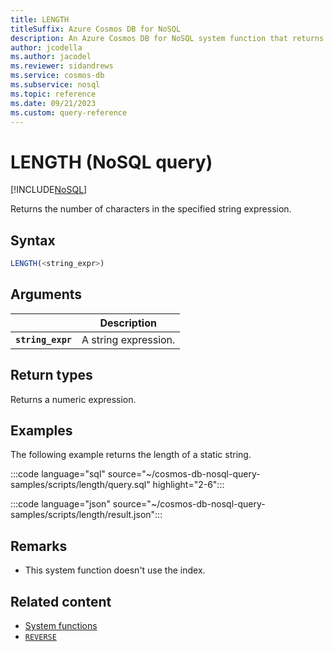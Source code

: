 ```yaml
---
title: LENGTH
titleSuffix: Azure Cosmos DB for NoSQL
description: An Azure Cosmos DB for NoSQL system function that returns the numeric length of a string expression.
author: jcodella
ms.author: jacodel
ms.reviewer: sidandrews
ms.service: cosmos-db
ms.subservice: nosql
ms.topic: reference
ms.date: 09/21/2023
ms.custom: query-reference
---
```


# LENGTH (NoSQL query)

[!INCLUDE[NoSQL](../../includes/appliesto-nosql.md)]

Returns the number of characters in the specified string expression.  
  
## Syntax
  
```sql
LENGTH(<string_expr>)  
```  
  
## Arguments

| | Description |
| --- | --- |
| **`string_expr`** | A string expression. |
  
## Return types
  
Returns a numeric expression.  
  
## Examples
  
The following example returns the length of a static string.  

:::code language="sql" source="~/cosmos-db-nosql-query-samples/scripts/length/query.sql" highlight="2-6":::

:::code language="json" source="~/cosmos-db-nosql-query-samples/scripts/length/result.json":::

## Remarks

- This system function doesn't use the index.

## Related content

- [System functions](system-functions.yml)
- [`REVERSE`](reverse.md)
